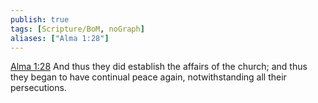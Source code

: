 ```yaml
---
publish: true
tags: [Scripture/BoM, noGraph]
aliases: ["Alma 1:28"]
---
```

[Alma 1:28](https://churchofjesuschrist.org/study/scriptures/bofm/alma/1?lang=eng&id=p28#p28) And thus they did establish the affairs of the church; and thus they began to have continual peace again, notwithstanding all their persecutions.
